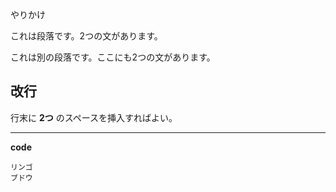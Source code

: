 やりかけ


これは段落です。2つの文があります。

これは別の段落です。ここにも2つの文があります。

## <a name="2">改行

行末に **2つ** のスペースを挿入すればよい。

- - -

**code**

    リンゴ  
    ブドウ  
